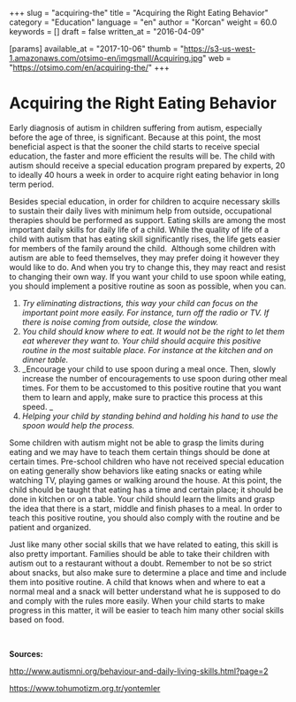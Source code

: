 +++
slug = "acquiring-the"
title = "Acquiring the Right Eating Behavior"
category = "Education"
language = "en"
author = "Korcan"
weight = 60.0
keywords = []
draft = false
written_at = "2016-04-09"

[params]
available_at = "2017-10-06"
thumb = "https://s3-us-west-1.amazonaws.com/otsimo-en/imgsmall/Acquiring.jpg"
web = "https://otsimo.com/en/acquiring-the/"
+++


# Acquiring the Right Eating Behavior

Early diagnosis of autism in children suffering from autism, especially before the age of three, is significant. Because at this point, the most beneficial aspect is that the sooner the child starts to receive special education, the faster and more efficient the results will be. The child with autism should receive a special education program prepared by experts, 20 to ideally 40 hours a week in order to acquire right eating behavior in long term period.

Besides special education, in order for children to acquire necessary skills to sustain their daily lives with minimum help from outside, occupational therapies should be performed as support. Eating skills are among the most important daily skills for daily life of a child. While the quality of life of a child with autism that has eating skill significantly rises, the life gets easier for members of the family around the child.  Although some children with autism are able to feed themselves, they may prefer doing it however they would like to do. And when you try to change this, they may react and resist to changing their own way. If you want your child to use spoon while eating, you should implement a positive routine as soon as possible, when you can.


  1. _Try eliminating distractions, this way your child can focus on the important point more easily. For instance, turn off the radio or TV. If there is noise coming from outside, close the window._
  2. _You child should know where to eat. It would not be the right to let them eat wherever they want to. Your child should acquire this positive routine in the most suitable place. For instance at the kitchen and on dinner table._
  3. _Encourage your child to use spoon during a meal once. Then, slowly increase the number of encouragements to use spoon during other meal times. For them to be accustomed to this positive routine that you want them to learn and apply, make sure to practice this process at this speed. _
  4. _Helping your child by standing behind and holding his hand to use the spoon would help the process._


Some children with autism might not be able to grasp the limits during eating and we may have to teach them certain things should be done at certain times. Pre-school children who have not received special education on eating generally show behaviors like eating snacks or eating while watching TV, playing games or walking around the house. At this point, the child should be taught that eating has a time and certain place; it should be done in kitchen or on a table. Your child should learn the limits and grasp the idea that there is a start, middle and finish phases to a meal. In order to teach this positive routine, you should also comply with the routine and be patient and organized.

Just like many other social skills that we have related to eating, this skill is also pretty important. Families should be able to take their children with autism out to a restaurant without a doubt. Remember to not be so strict about snacks, but also make sure to determine a place and time and include them into positive routine. A child that knows when and where to eat a normal meal and a snack will better understand what he is supposed to do and comply with the rules more easily. When your child starts to make progress in this matter, it will be easier to teach him many other social skills based on food.

 

**Sources:**

http://www.autismni.org/behaviour-and-daily-living-skills.html?page=2

https://www.tohumotizm.org.tr/yontemler
